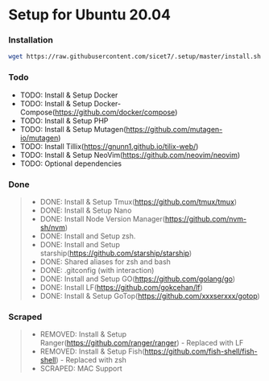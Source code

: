# Setup for Ubuntu 20.04
### Installation
```bash
wget https://raw.githubusercontent.com/sicet7/.setup/master/install.sh -O- | sh
```


### Todo

* TODO: Install & Setup Docker
* TODO: Install & Setup Docker-Compose(https://github.com/docker/compose)
* TODO: Install & Setup PHP
* TODO: Install & Setup Mutagen(https://github.com/mutagen-io/mutagen)
* TODO: Install Tillix(https://gnunn1.github.io/tilix-web/)
* TODO: Install & Setup NeoVim(https://github.com/neovim/neovim)
* TODO: Optional dependencies


### Done

> * DONE: Install & Setup Tmux(https://github.com/tmux/tmux)
> * DONE: Install & Setup Nano
> * DONE: Install Node Version Manager(https://github.com/nvm-sh/nvm)
> * DONE: Install and Setup zsh.
> * DONE: Install and Setup starship(https://github.com/starship/starship)
> * DONE: Shared aliases for zsh and bash
> * DONE: .gitconfig (with interaction)
> * DONE: Install and Setup GO(https://github.com/golang/go)
> * DONE: Install LF(https://github.com/gokcehan/lf)
> * DONE: Install & Setup GoTop(https://github.com/xxxserxxx/gotop)

### Scraped

> * REMOVED: Install & Setup Ranger(https://github.com/ranger/ranger) - Replaced with LF
> * REMOVED: Install & Setup Fish(https://github.com/fish-shell/fish-shell) - Replaced with zsh
> * SCRAPED: MAC Support

